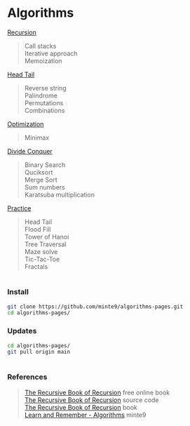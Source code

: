 # Algorithms

[Recursion](./main/recursion/)  
> Call stacks  
> Iterative approach  
> Memoization  

[Head Tail](./main/head-tail/)  
> Reverse string  
> Palindrome  
> Permutations  
> Combinations  
    
[Optimization](./main/optimization/minimax)  
> Minimax   

[Divide Conquer](./main/divide-conquer/)   
> Binary Search  
> Quciksort  
> Merge Sort  
> Sum numbers  
> Karatsuba multiplication  

[Practice](./practice/)  
> Head Tail  
> Flood Fill  
> Tower of Hanoi  
> Tree Traversal  
> Maze solve  
> Tic-Tac-Toe   
> Fractals  
</pre>

#

### Install

~~~sh
git clone https://github.com/minte9/algorithms-pages.git
cd algorithms-pages/
~~~

### Updates

~~~sh
cd algorithms-pages/
git pull origin main
~~~

#

### References
> [The Recursive Book of Recursion](https://inventwithpython.com/recursion/) free online book  
> [The Recursive Book of Recursion](https://github.com/asweigart/the-recursive-book-of-recursion) source code    
> [The Recursive Book of Recursion](https://www.amazon.com/gp/product/B09BKL34VL) book  
> [Learn and Remember - Algorithms](https://www.minte9.com/algorithms) minte9  